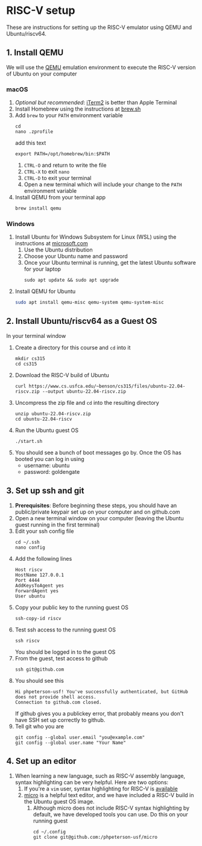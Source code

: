 # RISC-V setup

These are instructions for setting up the RISC-V emulator using QEMU and Ubuntu/riscv64. 

## 1. Install QEMU

We will use the [QEMU](https://www.qemu.org/) emulation environment to execute the RISC-V version of Ubuntu on your computer

### macOS
1. *Optional but recommended*: [iTerm2](https://iterm2.com/) is better than Apple Terminal
1. Install Homebrew using the instructions at [brew.sh](https://brew.sh/)
1. Add `brew` to your `PATH` environment variable
    ```
    cd
    nano .zprofile
    ```
    add this text
    ```
    export PATH=/opt/homebrew/bin:$PATH
    ```
    1. `CTRL-O` and return to write the file
    1. `CTRL-X` to exit `nano`
    1. `CTRL-D` to exit your terminal
    1. Open a new terminal which will include your change to the `PATH` environment variable
1. Install QEMU from your terminal app
    ```sh
    brew install qemu
    ```

### Windows

1. Install Ubuntu for Windows Subsystem for Linux (WSL) using the instructions at [microsoft.com](https://docs.microsoft.com/en-us/windows/wsl/install)
    1. Use the Ubuntu distribution
    1. Choose your Ubuntu name and password
    1. Once your Ubuntu terminal is running, get the latest Ubuntu software for your laptop
        ```
        sudo apt update && sudo apt upgrade
        ```
1. Install QEMU for Ubuntu 
    ```sh
    sudo apt install qemu-misc qemu-system qemu-system-misc
    ```

## 2. Install Ubuntu/riscv64 as a Guest OS

In your terminal window

1. Create a directory for this course and `cd` into it
    ```
    mkdir cs315
    cd cs315
    ```
1. Download the RISC-V build of Ubuntu
    ```
    curl https://www.cs.usfca.edu/~benson/cs315/files/ubuntu-22.04-riscv.zip --output ubuntu-22.04-riscv.zip
    ```
1. Uncompress the zip file and `cd` into the resulting directory
    ```
    unzip ubuntu-22.04-riscv.zip
    cd ubuntu-22.04-riscv
    ```
1. Run the Ubuntu guest OS
    ```
    ./start.sh
    ```
1. You should see a bunch of boot messages go by. Once the OS has booted you can log in using 
    - username: ubuntu
    - password: goldengate

## 3. Set up ssh and git

1. **Prerequisites**: Before beginning these steps, you should have an public/private keypair set up on your computer and on github.com
1. Open a new terminal window on your computer (leaving the Ubuntu guest running in the first terminal)
1. Edit your ssh config file
    ```
    cd ~/.ssh
    nano config
    ```
1. Add the following lines
    ```
    Host riscv
    HostName 127.0.0.1
    Port 4444
    AddKeysToAgent yes
    ForwardAgent yes
    User ubuntu
    ```
1. Copy your public key to the running guest OS
    ```
    ssh-copy-id riscv
    ```
1. Test ssh access to the running guest OS
    ```
    ssh riscv
    ```
    You should be logged in to the guest OS
1. From the guest, test access to github
    ```
    ssh git@github.com
    ```
1. You should see this
    ```
    Hi phpeterson-usf! You've successfully authenticated, but GitHub does not provide shell access.
    Connection to github.com closed.
    ```
    If github gives you a publickey error, that probably means you don't have SSH set up correctly to github.
1. Tell git who you are
    ```
    git config --global user.email "you@example.com"
    git config --global user.name "Your Name"
    ```
## 4. Set up an editor

1. When learning a new language, such as RISC-V assembly language, syntax highlighting can be very helpful. Here are two options:
    1. If you're a `vim` user, syntax highlighting for RISC-V is [available](https://github.com/kylelaker/riscv.vim)
    1. [micro](https://micro-editor.github.io/) is a helpful text editor, and we have included a RISC-V build in the Ubuntu guest OS image. 
        1. Although micro does not include RISC-V syntax highlighting by default, we have developed tools you can use. Do this on your running guest
            ```
            cd ~/.config
            git clone git@github.com:/phpeterson-usf/micro
            ```